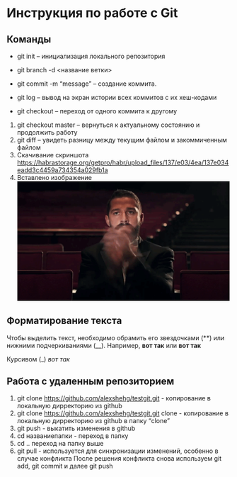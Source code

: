 # Инструкция по работе с Git
## Команды
* git init – инициализация локального репозитория

* git branch -d <название ветки>
* git commit -m “message” – создание коммита.
* git log – вывод на экран истории всех коммитов с их хеш-кодами 
* git checkout – переход от одного коммита к другому
1. git checkout master – вернуться к актуальному состоянию и продолжить работу
2. git diff – увидеть разницу между текущим файлом и закоммиченным файлом
3. Скачивание скриншота https://habrastorage.org/getpro/habr/upload_files/137/e03/4ea/137e034eadd3c4459a734354a029fb1a
4. Вставлено изображение
![Картинка](Od0.gif)

## Форматирование текста

Чтобы выделить текст, необходимо обрамить его звездочками (**) или нижними подчеркиваниями (__).
Например, **вот так** или __вот так__

Курсивом (_) _вот так_

## Работа с удаленным репозиторием

1. git clone https://github.com/alexshehg/testgit.git - копирование в локальную дирректорию из github
2. git clone https://github.com/alexshehg/testgit.git clone - копирование в локальную дирректорию из github в папку “clone”
3. git push - выкатить изменения в github
4. cd названиепапки  - переход в папку
5. cd .. переход на папку выше
6. git pull - используется для синхронизации изменений, особенно в случае конфликта
После решения конфликта снова используем git add, git commit и далее git push
